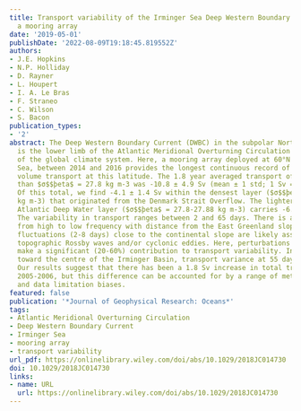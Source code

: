 ```yaml
---
title: Transport variability of the Irminger Sea Deep Western Boundary Current from
  a mooring array
date: '2019-05-01'
publishDate: '2022-08-09T19:18:45.819552Z'
authors:
- J.E. Hopkins
- N.P. Holliday
- D. Rayner
- L. Houpert
- I. A. Le Bras
- F. Straneo
- C. Wilson
- S. Bacon
publication_types:
- '2'
abstract: The Deep Western Boundary Current (DWBC) in the subpolar North Atlantic
  is the lower limb of the Atlantic Meridional Overturning Circulation and a key component
  of the global climate system. Here, a mooring array deployed at 60°N in the Irminger
  Sea, between 2014 and 2016 provides the longest continuous record of total DWBC
  volume transport at this latitude. The 1.8 year averaged transport of water denser
  than $σ$$þeta$ = 27.8 kg m‐3 was ‐10.8 ± 4.9 Sv (mean ± 1 std; 1 Sv = 106 m3 s‐1).
  Of this total, we find ‐4.1 ± 1.4 Sv within the densest layer ($σ$$þeta$ > 27.88
  kg m‐3) that originated from the Denmark Strait Overflow. The lighter North East
  Atlantic Deep Water layer ($σ$$þeta$ = 27.8‐27.88 kg m‐3) carries ‐6.5 ± 7.7 Sv.
  The variability in transport ranges between 2 and 65 days. There is a distinct shift
  from high to low frequency with distance from the East Greenland slope. High frequency
  fluctuations (2‐8 days) close to the continental slope are likely associated with
  topographic Rossby waves and/or cyclonic eddies. Here, perturbations in layer thickness
  make a significant (20‐60%) contribution to transport variability. In deeper water,
  toward the centre of the Irminger Basin, transport variance at 55 days dominates.
  Our results suggest that there has been a 1.8 Sv increase in total transport since
  2005‐2006, but this difference can be accounted for by a range of methodological
  and data limitation biases.
featured: false
publication: '*Journal of Geophysical Research: Oceans*'
tags:
- Atlantic Meridional Overturning Circulation
- Deep Western Boundary Current
- Irminger Sea
- mooring array
- transport variability
url_pdf: https://onlinelibrary.wiley.com/doi/abs/10.1029/2018JC014730
doi: 10.1029/2018JC014730
links:
- name: URL
  url: https://onlinelibrary.wiley.com/doi/abs/10.1029/2018JC014730
---
```



